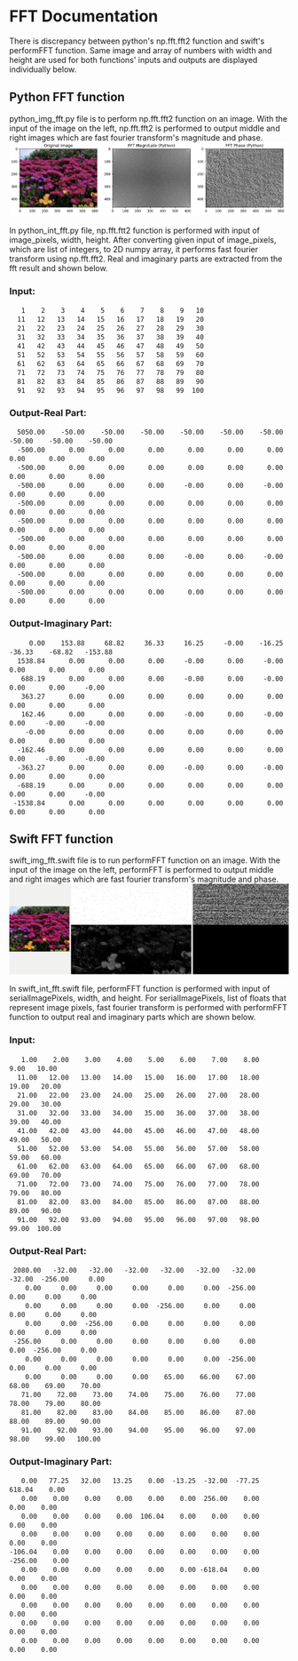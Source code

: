 # FFT Documentation
There is discrepancy between python's np.fft.fft2 function and swift's performFFT function. Same image and array of numbers with width and height are used for both functions' inputs and outputs are displayed individually below. 

## Python FFT function
python_img_fft.py file is to perform np.fft.fft2 function on an image. With the input of the image on the left, np.fft.fft2 is performed to output middle and right images which are fast fourier transform's magnitude and phase.
![Python output](outputs/python_output.png)

In python_int_fft.py file, np.fft.ftt2 function is performed with input of image_pixels, width, height. After converting given input of image_pixels, which are list of integers, to 2D numpy array, it performs fast fourier transform using np.fft.fft2. Real and imaginary parts are extracted from the fft result and shown below. 
### Input:
```
   1    2    3    4    5    6    7    8    9   10
  11   12   13   14   15   16   17   18   19   20
  21   22   23   24   25   26   27   28   29   30
  31   32   33   34   35   36   37   38   39   40
  41   42   43   44   45   46   47   48   49   50
  51   52   53   54   55   56   57   58   59   60
  61   62   63   64   65   66   67   68   69   70
  71   72   73   74   75   76   77   78   79   80
  81   82   83   84   85   86   87   88   89   90
  91   92   93   94   95   96   97   98   99  100
```

### Output-Real Part:
```
  5050.00    -50.00    -50.00    -50.00    -50.00    -50.00    -50.00    -50.00    -50.00    -50.00
  -500.00      0.00      0.00      0.00      0.00      0.00      0.00      0.00      0.00      0.00
  -500.00      0.00      0.00      0.00      0.00      0.00      0.00      0.00      0.00      0.00
  -500.00      0.00      0.00      0.00     -0.00      0.00     -0.00      0.00      0.00      0.00
  -500.00      0.00      0.00      0.00      0.00      0.00      0.00      0.00      0.00      0.00
  -500.00      0.00      0.00      0.00      0.00      0.00      0.00      0.00      0.00      0.00
  -500.00      0.00      0.00      0.00      0.00      0.00      0.00      0.00      0.00      0.00
  -500.00      0.00      0.00      0.00     -0.00      0.00     -0.00      0.00      0.00      0.00
  -500.00      0.00      0.00      0.00      0.00      0.00      0.00      0.00      0.00      0.00
  -500.00      0.00      0.00      0.00      0.00      0.00      0.00      0.00      0.00      0.00
```

### Output-Imaginary Part:
```
     0.00    153.88     68.82     36.33     16.25     -0.00    -16.25    -36.33    -68.82   -153.88
  1538.84      0.00      0.00      0.00     -0.00      0.00     -0.00      0.00      0.00      0.00
   688.19      0.00      0.00      0.00     -0.00      0.00     -0.00      0.00      0.00     -0.00
   363.27      0.00      0.00      0.00      0.00      0.00      0.00      0.00      0.00      0.00
   162.46      0.00      0.00      0.00     -0.00      0.00     -0.00      0.00     -0.00     -0.00
    -0.00      0.00      0.00      0.00      0.00      0.00      0.00      0.00      0.00      0.00
  -162.46      0.00      0.00      0.00      0.00      0.00      0.00      0.00     -0.00     -0.00
  -363.27      0.00      0.00      0.00     -0.00      0.00     -0.00      0.00      0.00      0.00
  -688.19      0.00      0.00      0.00      0.00      0.00      0.00      0.00      0.00     -0.00
 -1538.84      0.00      0.00      0.00      0.00      0.00      0.00      0.00      0.00      0.00
```

## Swift FFT function
swift_img_fft.swift file is to run performFFT function on an image. With the input of the image on the left, performFFT is performed to output middle and right images which are fast fourier transform's magnitude and phase.
![Swift output](outputs/swift_output.png)

In swift_int_fft.swift file, performFFT function is performed with input of serialImagePixels, width, and height. For serialImagePixels, list of floats that represent image pixels, fast fourier transform is performed with performFFT function 
to output real and imaginary parts which are shown below.
### Input:
```
   1.00    2.00    3.00    4.00    5.00    6.00    7.00    8.00    9.00   10.00
  11.00   12.00   13.00   14.00   15.00   16.00   17.00   18.00   19.00   20.00
  21.00   22.00   23.00   24.00   25.00   26.00   27.00   28.00   29.00   30.00
  31.00   32.00   33.00   34.00   35.00   36.00   37.00   38.00   39.00   40.00
  41.00   42.00   43.00   44.00   45.00   46.00   47.00   48.00   49.00   50.00
  51.00   52.00   53.00   54.00   55.00   56.00   57.00   58.00   59.00   60.00
  61.00   62.00   63.00   64.00   65.00   66.00   67.00   68.00   69.00   70.00
  71.00   72.00   73.00   74.00   75.00   76.00   77.00   78.00   79.00   80.00
  81.00   82.00   83.00   84.00   85.00   86.00   87.00   88.00   89.00   90.00
  91.00   92.00   93.00   94.00   95.00   96.00   97.00   98.00   99.00  100.00
```

### Output-Real Part:
```
 2080.00   -32.00   -32.00   -32.00   -32.00   -32.00   -32.00   -32.00  -256.00     0.00
    0.00     0.00     0.00     0.00     0.00     0.00  -256.00     0.00     0.00     0.00
    0.00     0.00     0.00     0.00  -256.00     0.00     0.00     0.00     0.00     0.00
    0.00     0.00  -256.00     0.00     0.00     0.00     0.00     0.00     0.00     0.00
 -256.00     0.00     0.00     0.00     0.00     0.00     0.00     0.00  -256.00     0.00
    0.00     0.00     0.00     0.00     0.00     0.00  -256.00     0.00     0.00     0.00
    0.00     0.00     0.00     0.00    65.00    66.00    67.00    68.00    69.00    70.00
   71.00    72.00    73.00    74.00    75.00    76.00    77.00    78.00    79.00    80.00
   81.00    82.00    83.00    84.00    85.00    86.00    87.00    88.00    89.00    90.00
   91.00    92.00    93.00    94.00    95.00    96.00    97.00    98.00    99.00   100.00
```

### Output-Imaginary Part:
```
   0.00   77.25   32.00   13.25    0.00  -13.25  -32.00  -77.25  618.04    0.00
   0.00    0.00    0.00    0.00    0.00    0.00  256.00    0.00    0.00    0.00
   0.00    0.00    0.00    0.00  106.04    0.00    0.00    0.00    0.00    0.00
   0.00    0.00    0.00    0.00    0.00    0.00    0.00    0.00    0.00    0.00
-106.04    0.00    0.00    0.00    0.00    0.00    0.00    0.00 -256.00    0.00
   0.00    0.00    0.00    0.00    0.00    0.00 -618.04    0.00    0.00    0.00
   0.00    0.00    0.00    0.00    0.00    0.00    0.00    0.00    0.00    0.00
   0.00    0.00    0.00    0.00    0.00    0.00    0.00    0.00    0.00    0.00
   0.00    0.00    0.00    0.00    0.00    0.00    0.00    0.00    0.00    0.00
   0.00    0.00    0.00    0.00    0.00    0.00    0.00    0.00    0.00    0.00
```




